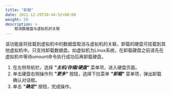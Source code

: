 ```yaml
---
title: "卸载"
date: 2021-12-29T18:44:52+08:00
weight: 50
description: >
    取消数据盘与虚拟机的关联
---
```


该功能是将挂载到虚拟机中的数据盘取消与虚拟机的关联，卸载的硬盘可挂载到其他虚拟机中。只支持卸载数据盘。如虚拟机为Linux系统，在卸载硬盘之前请先在虚拟机中等待umount命令执行成功后再卸载硬盘。

1. 在左侧导航栏，选择 **_"主机/存储/硬盘"_** 菜单项，进入硬盘页面。
2. 单击硬盘右侧操作列 **_"更多"_** 按钮，选择下拉菜单 **_"卸载"_** 菜单项，弹出卸载确认对话框。
2. 单击 **_"确定"_** 按钮，完成操作。